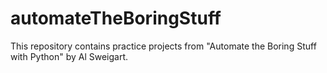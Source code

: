 # automateTheBoringStuff
This repository contains practice projects from "Automate the Boring Stuff with Python" by Al Sweigart.
